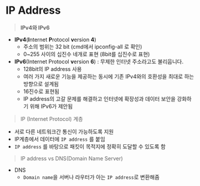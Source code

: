 # IP Address

> **IPv4와 IPv6**

- **IPv4**(**I**nternet **P**rotocol **v**ersion **4**) 
  - 주소의 범위는 32 bit (cmd에서 ipconfig-all 로 확인)
  - 0~255 사이의 십진수 네개로 표현 (8bit를 십진수로 표현)
- **IPv6**(Internet Protocol **v**ersion **6**) : 무제한 인터넷 주소라고도 불리웁니다. 
  - 128bit의 IP address 사용
  - 여러 가지 새로운 기능을 제공하는 동시에 기존 IPv4와의 호환성을 최대로 하는 방향으로 설계됨
  - 16진수로 표현됨
  - IP address의 고갈 문제를 해결하고 인터넷에 확장성과 데이터 보안을 강화하기 위해 IPv6가 제안됨

> IP (Internet Protocol) 계층

- 서로 다른 네트워크간 통신이 가능하도록 지원
- IP계층에서 데이터에 `IP address` 를 붙임
-  `IP address` 를 바탕으로 패킷이 목적지에 정확히 도달할 수 있도록 함

> IP address vs DNS(Domain Name Server)

- DNS
  - `Domain name`을 서버나 라우터가 아는 `IP address`로 변환해줌